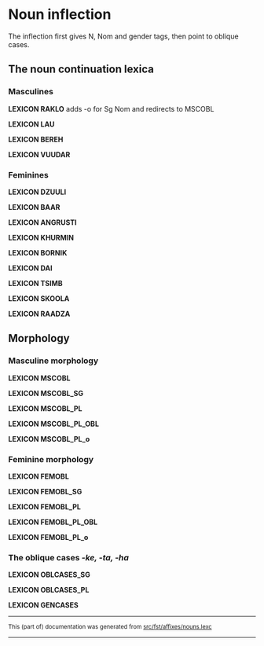 # Noun inflection
The inflection first gives N, Nom and gender tags, then point to oblique cases.

## The noun continuation lexica

### Masculines

**LEXICON RAKLO** adds -o for Sg Nom and redirects to MSCOBL

**LEXICON LAU** 

**LEXICON BEREH** 

**LEXICON VUUDAR** 

### Feminines

**LEXICON DZUULI** 

**LEXICON BAAR** 

**LEXICON ANGRUSTI** 

**LEXICON KHURMIN** 

**LEXICON BORNIK** 

**LEXICON DAI** 

**LEXICON TSIMB** 

**LEXICON SKOOLA** 

**LEXICON RAADZA** 

## Morphology

### Masculine morphology

**LEXICON MSCOBL** 

**LEXICON MSCOBL_SG** 

**LEXICON MSCOBL_PL** 

**LEXICON MSCOBL_PL_OBL** 

**LEXICON MSCOBL_PL_o** 

### Feminine morphology

**LEXICON FEMOBL** 

**LEXICON FEMOBL_SG** 

**LEXICON FEMOBL_PL** 

**LEXICON FEMOBL_PL_OBL** 

**LEXICON FEMOBL_PL_o** 

### The oblique cases *-ke, -ta, -ha*

**LEXICON OBLCASES_SG** 

**LEXICON OBLCASES_PL** 

**LEXICON GENCASES** 

* * *

<small>This (part of) documentation was generated from [src/fst/affixes/nouns.lexc](https://github.com/giellalt/lang-rmf/blob/main/src/fst/affixes/nouns.lexc)</small>

---

